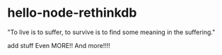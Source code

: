 # hello-node-rethinkdb
"To live is to suffer, to survive is to find some meaning in the suffering."

add stuff
Even MORE!!
And more!!!!
